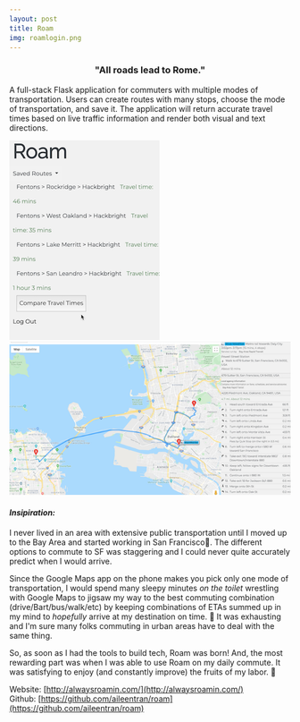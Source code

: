```yaml
---
layout: post
title: Roam
img: roamlogin.png
---
```

<center> 
<h3>"All roads lead to Rome."</h3>
</center>

A full-stack Flask application for commuters with multiple modes of transportation. Users can create routes with many stops, choose the mode of transportation, and save it. The application will return accurate travel times based on live traffic information and render both visual and text directions.

![Comparing travel times](/assets/img/roamcomparetraveltimes-sidebar.png)
![Viewing directions](/assets/img/roamviewingdirections-resized.png)

#### *Insipiration:* 
I never lived in an area with extensive public transportation until I moved up to the Bay Area and started working in San Francisco🌉. The different options to commute to SF was staggering and I could never quite accurately predict when I would arrive. 

Since the Google Maps app on the phone makes you pick only one mode of transportation, I would spend many sleepy minutes *on the toilet* wrestling with  Google Maps to jigsaw my way to the best commuting combination (drive/Bart/bus/walk/etc) by keeping combinations of ETAs summed up in my mind to *hopefully* arrive at my destination on time. 🤯 It was exhausting and I'm sure many folks commuting in urban areas have to deal with the same thing. 

So, as soon as I had the tools to build tech, Roam was born! And, the most rewarding part was when I was able to use Roam on my daily commute. It was satisfying to enjoy (and constantly improve) the fruits of my labor. 🥳

Website: [http://alwaysroamin.com/](http://alwaysroamin.com/) <br>
Github: [https://github.com/aileentran/roam](https://github.com/aileentran/roam)